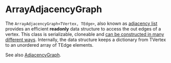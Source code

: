 # ArrayAdjacencyGraph

The ```ArrayAdjacencyGraph<TVertex, TEdge>```, also known as [adjacency list](http://en.wikipedia.org/wiki/Adjacency_list) provides an efficient  **readonly** data structure to access the out edges of a vertex. This class is serializable, cloneable and [can be constructed in many different ways](Creating-Graphs.md). Internally, the data structure keeps a dictionary from TVertex to an unordered array of TEdge elements.

See also [AdjacencyGraph](AdjacencyGraph.md).